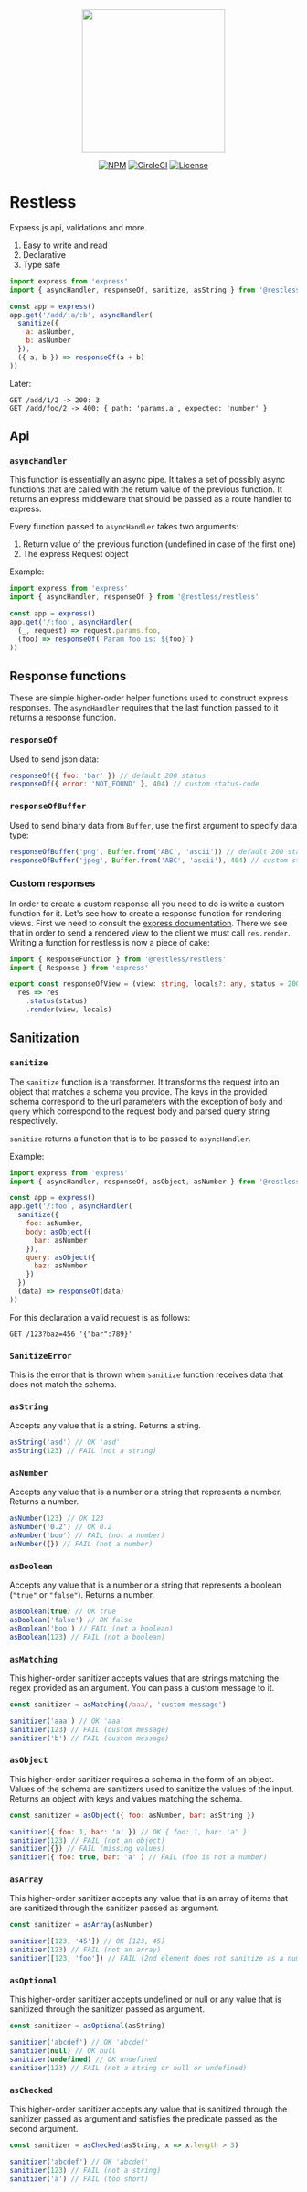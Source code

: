 <div align="center">
  <img width="250" src="../logo.png">
  <br>

[![NPM](https://img.shields.io/npm/v/@restless/restless.svg)](https://www.npmjs.com/package/@restless/restless)
[![CircleCI](https://img.shields.io/circleci/build/github/EthWorks/restless/master.svg)](https://circleci.com/gh/EthWorks/restless/tree/master)
[![License](https://img.shields.io/github/license/Ethworks/restless.svg)](https://github.com/EthWorks/restless/blob/master/UNLICENSE)

</div>

# Restless

Express.js api, validations and more.

1. Easy to write and read
2. Declarative
3. Type safe

```javascript
import express from 'express'
import { asyncHandler, responseOf, sanitize, asString } from '@restless/restless'

const app = express()
app.get('/add/:a/:b', asyncHandler(
  sanitize({
    a: asNumber,
    b: asNumber
  }),
  ({ a, b }) => responseOf(a + b)
))
```

Later:

```
GET /add/1/2 -> 200: 3
GET /add/foo/2 -> 400: { path: 'params.a', expected: 'number' }
```

## Api

### `asyncHandler`

This function is essentially an async pipe. It takes a set of possibly async functions that are called with the return value of the previous function. It returns an express middleware that should be passed as a route handler to express.

Every function passed to `asyncHandler` takes two arguments:
1. Return value of the previous function (undefined in case of the first one)
2. The express Request object

Example:
```javascript
import express from 'express'
import { asyncHandler, responseOf } from '@restless/restless'

const app = express()
app.get('/:foo', asyncHandler(
  (_, request) => request.params.foo,
  (foo) => responseOf(`Param foo is: ${foo}`)
))
```

## Response functions

These are simple higher-order helper functions used to construct express responses. The `asyncHandler` requires that the last function passed to it returns a response function.

### `responseOf`

Used to send json data:
```javascript
responseOf({ foo: 'bar' }) // default 200 status
responseOf({ error: 'NOT_FOUND' }, 404) // custom status-code
```

### `responseOfBuffer`

Used to send binary data from `Buffer`, use the first argument to specify data type:
```javascript
responseOfBuffer('png', Buffer.from('ABC', 'ascii')) // default 200 status
responseOfBuffer('jpeg', Buffer.from('ABC', 'ascii'), 404) // custom status-code
```

### Custom responses

In order to create a custom response all you need to do is write a custom function for it. Let's see how to create a response function for rendering views. First we need to consult the [express documentation](https://expressjs.com/en/4x/api.html#res.render). There we see that in order to send a rendered view to the client we must call `res.render`. Writing a function for restless is now a piece of cake:

```typescript
import { ResponseFunction } from '@restless/restless'
import { Response } from 'express'

export const responseOfView = (view: string, locals?: any, status = 200): ResponseFunction =>
  res => res
    .status(status)
    .render(view, locals)
```

## Sanitization

### `sanitize`

The `sanitize` function is a transformer. It transforms the request into an object that matches a schema you provide. The keys in the provided schema correspond to the url parameters with the exception of `body` and `query` which correspond to the request body and parsed query string respectively.

`sanitize` returns a function that is to be passed to `asyncHandler`.

Example:
```javascript
import express from 'express'
import { asyncHandler, responseOf, asObject, asNumber } from '@restless/restless'

const app = express()
app.get('/:foo', asyncHandler(
  sanitize({
    foo: asNumber,
    body: asObject({
      bar: asNumber
    }),
    query: asObject({
      baz: asNumber
    })
  })
  (data) => responseOf(data)
))
```

For this declaration a valid request is as follows:

```
GET /123?baz=456 '{"bar":789}'
```

### `SanitizeError`

This is the error that is thrown when `sanitize` function receives data that does not match the schema.

### `asString`

Accepts any value that is a string. Returns a string.

```javascript
asString('asd') // OK 'asd'
asString(123) // FAIL (not a string)
```

### `asNumber`

Accepts any value that is a number or a string that represents a number. Returns a number.

```javascript
asNumber(123) // OK 123
asNumber('0.2') // OK 0.2
asNumber('boo') // FAIL (not a number)
asNumber({}) // FAIL (not a number)
```

### `asBoolean`

Accepts any value that is a number or a string that represents a boolean (`"true"` or `"false"`). Returns a number.

```javascript
asBoolean(true) // OK true
asBoolean('false') // OK false
asBoolean('boo') // FAIL (not a boolean)
asBoolean(123) // FAIL (not a boolean)
```

### `asMatching`

This higher-order sanitizer accepts values that are strings matching the regex provided as an argument. You can pass a custom message to it.

```javascript
const sanitizer = asMatching(/aaa/, 'custom message')

sanitizer('aaa') // OK 'aaa'
sanitizer(123) // FAIL (custom message)
sanitizer('b') // FAIL (custom message)
```

### `asObject`

This higher-order sanitizer requires a schema in the form of an object. Values of the schema are sanitizers used to sanitize the values of the input. Returns an object with keys and values matching the schema.

```javascript
const sanitizer = asObject({ foo: asNumber, bar: asString })

sanitizer({ foo: 1, bar: 'a' }) // OK { foo: 1, bar: 'a' }
sanitizer(123) // FAIL (not an object)
sanitizer({}) // FAIL (missing values)
sanitizer({ foo: true, bar: 'a' ) // FAIL (foo is not a number)
```

### `asArray`

This higher-order sanitizer accepts any value that is an array of items that are sanitized through the sanitizer passed as argument.

```javascript
const sanitizer = asArray(asNumber)

sanitizer([123, '45']) // OK [123, 45]
sanitizer(123) // FAIL (not an array)
sanitizer([123, 'foo']) // FAIL (2nd element does not sanitize as a number)
```

### `asOptional`

This higher-order sanitizer accepts undefined or null or any value that is sanitized through the sanitizer passed as argument.

```javascript
const sanitizer = asOptional(asString)

sanitizer('abcdef') // OK 'abcdef'
sanitizer(null) // OK null
sanitizer(undefined) // OK undefined
sanitizer(123) // FAIL (not a string or null or undefined)
```

### `asChecked`

This higher-order sanitizer accepts any value that is sanitized through the sanitizer passed as argument and satisfies the predicate passed as the second argument.

```javascript
const sanitizer = asChecked(asString, x => x.length > 3)

sanitizer('abcdef') // OK 'abcdef'
sanitizer(123) // FAIL (not a string)
sanitizer('a') // FAIL (too short)
```
